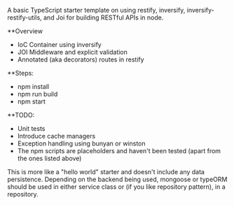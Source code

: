 A basic TypeScript starter template on using restify, inversify, inversify-restify-utils, and Joi for building RESTful APIs in node.

**Overview

* IoC Container using inversify
* JOI Middleware and explicit validation
* Annotated (aka decorators) routes in restify

**Steps:

* npm install
* npm run build
* npm start

**TODO: 
* Unit tests
* Introduce cache managers
* Exception handling using bunyan or winston
* The npm scripts are placeholders and haven't been tested (apart from the ones listed above)

This is more like a "hello world" starter and doesn't include any data persistence. Depending on the backend being used, mongoose or typeORM should be used in either service class or (if you like repository pattern), in a repository.
